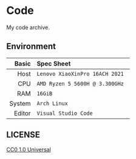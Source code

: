 # Code

My code archive.

## Environment

|  Basic   |           Spec Sheet            |
| -------: | :------------------------------ |
| Host     | `Lenovo XiaoXinPro 16ACH 2021`  |
| CPU      | `AMD Ryzen 5 5600H @ 3.300GHz ` |
| RAM      | `16GiB`                         |
| System   | `Arch Linux`                    |
| Editor   | `Visual Studio Code`            |

## LICENSE
[CC0 1.0 Universal](./LICENSE)